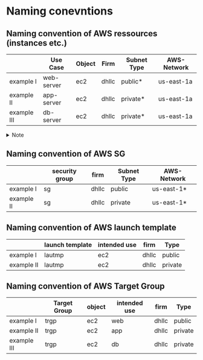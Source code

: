 # Naming conevntions

## Naming convention of AWS ressources (instances etc.)

|             | Use Case   | Object | Firm  | Subnet Type  | AWS-Network |
|-------------|------------|--------|-------|--------------|-------------|
| example I   | web-server | ec2    | dhllc | public*      | us-east-1a  |
| example II  | app-server | ec2    | dhllc | private*     | us-east-1a  |
| example III | db-server  | ec2    | dhllc | private*     | us-east-1a  |

<details>
<summary>Note</summary>
I wont add each and every service in here just because they are there. This only serves the purpose of understanding how I named the services.
<br><br>
Also dhllc in this refers to the name of doupont holdings llc
</details>


## Naming convention of AWS SG

|           | security group | firm  | Subnet Type | AWS-Network |
|-----------|----------------|-------|-------------|-------------|
| example I | sg             | dhllc | public      | us-east-1*  |
| example II| sg             | dhllc | private     | us-east-1*  |

## Naming convention of AWS launch template

|            | launch template | intended use | firm  | Type    |
|------------|-----------------|--------------|-------|---------|
| example I  | lautmp          | ec2          | dhllc | public  |
| example II | lautmp          | ec2          | dhllc | private |


## Naming convention of AWS Target Group

|             | Target Group | object | intended use | firm  | Type    |
|-------------|--------------|--------|--------------|-------|---------|
| example I   | trgp         | ec2    | web          | dhllc | public  |
| example II  | trgp         | ec2    | app          | dhllc | private |
| example III | trgp         | ec2    | db           | dhllc | private |